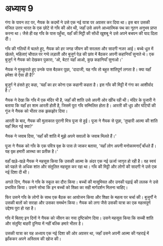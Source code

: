 # अध्याय 9

गंगा के पावन तट पर, नैयक के कदमों ने उसे एक नई यात्रा पर अग्रसर कर दिया था। इस बार उसकी मंजिल उत्तर भारत के एक छोटे से गाँव की ओर थी, जहाँ उसे अपने आध्यात्मिक पथ का नूतन अनुभव प्राप्त करना था। जैसे ही वह गाँव के पास पहुँचा, वहाँ की मिट्टी की सोंधी खुशबू ने उसे अपने बचपन की याद दिला दी। 

गाँव की गलियों में चलते हुए, नैयक को हर जगह जीवन की सरलता और सादगी नज़र आई। बच्चे धूल में खेलते, महिलाएं चौपाल पर गप्पे लड़ाती और बुजुर्ग पेड़ की छांव में बैठकर अपनी कहानियाँ सुनाते थे। एक बुजुर्ग ने नैयक को देखकर पुकारा, 'ओ, बेटा! यहाँ आओ, कुछ कहानियाँ सुनाओ।'

नैयक ने मुस्कुराते हुए उनके पास बैठकर पूछा, 'दादाजी, यह गाँव तो बहुत शांतिपूर्ण लगता है। क्या यहाँ हमेशा से ऐसा ही है?'

बुजुर्ग ने हंसते हुए कहा, 'यहाँ का हर कोना एक कहानी कहता है। इस गाँव की मिट्टी में गंगा का आशीर्वाद है।' 

नैयक ने देखा कि गाँव में एक मंदिर भी है, जहाँ की शांति उसे अपनी ओर खींच रही थी। मंदिर के पुजारी ने बताया कि यहाँ हर शाम आरती होती है, जिसमें पूरा गाँव सम्मिलित होता है। आरती की धूप और घंटियों की गूंज ने नैयक को भीतर तक झकझोर दिया।

आरती के बाद, नैयक की मुलाकात पुरानी मित्र पूजा से हुई। पूजा ने नैयक से पूछा, 'तुम्हारी आत्मा की शांति यहाँ मिल गई क्या?'

नैयक ने जवाब दिया, 'यहाँ की शांति में मुझे अपने सवालों के जवाब मिलते हैं।'

पूजा ने नैयक को गाँव के एक पवित्र वृक्ष के पास ले जाकर बताया, 'यहाँ लोग अपनी मनोकामनाएँ बाँधते हैं। यह वृक्ष हमारी आस्था का प्रतीक है।'

वहाँ खड़े-खड़े नैयक ने महसूस किया कि उसकी आत्मा के अंदर एक नई ऊर्जा जागृत हो रही है। वह स्वयं को पहले से अधिक शांत और संतुलित महसूस कर रहा था। गाँव की मिट्टी और लोगों की सादगी ने उसे एक नई दिशा दी थी।

अगले दिन, नैयक ने गाँव के स्कूल का दौरा किया। बच्चों की मासूमियत और उनकी पढ़ाई की ललक ने उसे प्रभावित किया। उसने सोचा कि इन बच्चों को शिक्षा का सही मार्गदर्शन मिलना चाहिए।

फिर उसने गाँव के लोगों के साथ एक बैठक का आयोजन किया और शिक्षा के महत्व पर चर्चा की। बुजुर्गों ने उसकी बातों को सराहा और उसका समर्थन किया। नैयक को लगा जैसे उसकी यात्रा का एक महत्वपूर्ण उद्देश्य पूरा हो रहा है।

गाँव में बिताए इन दिनों ने नैयक को जीवन का नया दृष्टिकोण दिया। उसने महसूस किया कि सच्ची शांति और संतुष्टि बाहरी दुनिया में नहीं बल्कि हमारे भीतर है।

उसकी यात्रा का यह अध्याय एक नई दिशा की ओर अग्रसर था, जहाँ उसने अपनी आत्मा की गहराई में झाँककर अपने अस्तित्व की खोज की।